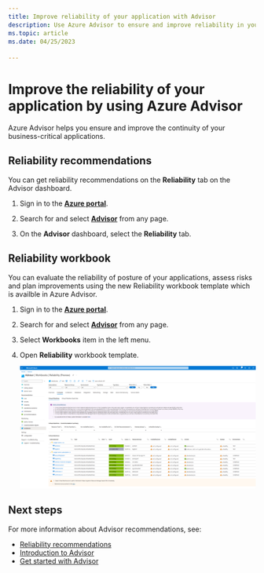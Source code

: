 ```yaml
---
title: Improve reliability of your application with Advisor
description: Use Azure Advisor to ensure and improve reliability in your business-critical Azure deployments.
ms.topic: article
ms.date: 04/25/2023

---
```


# Improve the reliability of your application by using Azure Advisor

Azure Advisor helps you ensure and improve the continuity of your business-critical applications. 

## Reliability recommendations

You can get reliability recommendations on the **Reliability** tab on the Advisor dashboard.

1. Sign in to the [**Azure portal**](https://portal.azure.com).

1. Search for and select [**Advisor**](https://aka.ms/azureadvisordashboard) from any page.

1. On the **Advisor** dashboard, select the **Reliability** tab.

## Reliability workbook

You can evaluate the reliability of posture of your applications, assess risks and plan improvements using the new Reliability workbook template which is availble in Azure Advisor.

1. Sign in to the [**Azure portal**](https://portal.azure.com).

1. Search for and select [**Advisor**](https://aka.ms/azureadvisordashboard) from any page.

1. Select **Workbooks** item in the left menu. 

1. Open **Reliability** workbook template. 

    [![Screenshot of the Azure Advisor relibility workbook template](./media/advisor-reliability-workbook.png)](./advisor-reliability-workbook.png#lightbox)
 


## Next steps

For more information about Advisor recommendations, see:
* [Reliability recommendations](advisor-reference-reliability-recommendations.md)
* [Introduction to Advisor](advisor-overview.md)
* [Get started with Advisor](advisor-get-started.md)


